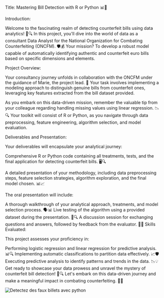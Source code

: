 Title: Mastering Bill Detection with R or Python 📊💸

Introduction:

Welcome to the fascinating realm of detecting counterfeit bills using data analytics! 💼🔍 In this project, you'll dive into the world of data as a consultant Data Analyst for the National Organization for Combating Counterfeiting (ONCFM). 🛡️💰 Your mission? To develop a robust model capable of automatically identifying authentic and counterfeit euro bills based on specific dimensions and elements.

Project Overview:

Your consultancy journey unfolds in collaboration with the ONCFM under the guidance of Marie, the project lead. 🤝 Your task involves implementing a modeling approach to distinguish genuine bills from counterfeit ones, leveraging key features extracted from the bill dataset provided.

As you embark on this data-driven mission, remember the valuable tip from your colleague regarding handling missing values using linear regression. 📉🔍 Your toolkit will consist of R or Python, as you navigate through data preprocessing, feature engineering, algorithm selection, and model evaluation.

Deliverables and Presentation:

Your deliverables will encapsulate your analytical journey:

Comprehensive R or Python code containing all treatments, tests, and the final application for detecting counterfeit bills. 🖥️🔍

A detailed presentation of your methodology, including data preprocessing steps, feature selection strategies, algorithm exploration, and the final model chosen. 📊📈

The oral presentation will include:

A thorough walkthrough of your analytical approach, treatments, and model selection process. 🗣️📊
Live testing of the algorithm using a provided dataset during the presentation. 🧪🔍
A discussion session for exchanging questions and answers, followed by feedback from the evaluator. 🤔💬
Skills Evaluated:

This project assesses your proficiency in:

Performing logistic regression and linear regression for predictive analysis. 📊🔍
Implementing automatic classifications to partition data effectively. 📈🛡️
Executing predictive analysis to identify patterns and trends in the data. 📉💡
Get ready to showcase your data prowess and unravel the mystery of counterfeit bill detection! 💼🔍 Let's embark on this data-driven journey and make a meaningful impact in combating counterfeiting. 💪💸

![Detectez des faux billets avec python](https://github.com/sarah140789/Detection-faux-billets/assets/81362799/7c1f43b1-4344-4456-a51a-1f5f9a38093a)

